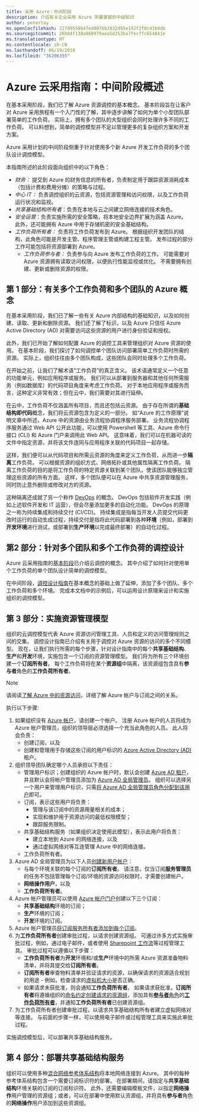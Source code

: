 ```yaml
---
title: 采用 Azure：中间阶段
description: 介绍有关企业采用 Azure 所要掌握的中级知识
author: petertay
ms.openlocfilehash: 227d9558647ed8076b2832d95e192f2f0c43b9db
ms.sourcegitcommit: 26b04f138a860979aea5d253ba7fecffc654841e
ms.translationtype: HT
ms.contentlocale: zh-CN
ms.lasthandoff: 06/19/2018
ms.locfileid: "36206355"
---
```

# <a name="azure-cloud-adoption-guide-intermediate-overview"></a>Azure 云采用指南：中间阶段概述

在基本采用阶段，我们已了解 Azure 资源调控的基本概念。 基本阶段旨在让客户对 Azure 采用旅程有一个入门性的了解，其中逐步讲解了如何为单个小型团队部署简单的工作负荷。 实际上，拥有多个团队的大型组织会同时处理许多不同的工作负荷。 可以料想到，简单的调控模型并不足以管理更多的复杂组织方案和开发方案。

Azure 采用计划的中间阶段侧重于针对使用多个新 Azure 开发工作负荷的多个团队设计调控模型。  

本指南所述的此阶段面向组织中的以下角色：
- *财务：* 提交到 Azure 的财务信息的所有者，负责制定用于跟踪资源消耗成本（包括计费和费用分摊）的策略与过程。
- *中心 IT：* 负责调控组织的云资源，包括资源管理和访问权限，以及工作负荷运行状况和监视。
- *共享基础结构所有者*：负责在本地与云之间建立网络连接的技术角色。
- *安全运营*：负责实施所需的安全策略，将本地安全边界扩展为涵盖 Azure。 此外，还可能拥有 Azure 中用于存储机密的安全基础结构。
- *工作负荷所有者：* 负责将工作负荷发布到 Azure。 根据组织开发团队的结构，此角色可能是开发主管、程序管理主管或构建工程主管。 发布过程的部分工作可能包括将资源部署到 Azure。
  - *工作负荷参与者：* 负责参与向 Azure 发布工作负荷的工作。 可能需要对 Azure 资源拥有读取访问权限，以便执行性能监视或优化。 不需要拥有创建、更新或删除资源的权限。

## <a name="section-1-azure-concepts-for-multiple-workloads-and-multiple-teams"></a>第 1 部分：有关多个工作负荷和多个团队的 Azure 概念

在基本采用阶段，我们已了解一些有关 Azure 内部结构的基础知识，以及如何创建、读取、更新和删除资源。 我们还了解了标识，以及 Azure 只信任 Azure Active Directory (AD) 对需要访问这些资源的用户进行身份验证和授权。

此外，我们已开始了解如何配置 Azure 的调控工具来管理组织对 Azure 资源的使用。 在基本阶段，我们探讨了如何调控单个团队访问部署简单工作负荷时所需的资源。 实际上，组织往往由多个团队构成，这些团队会同时处理多个工作负荷。 

在开始之前，让我们了解术语“工作负荷”的真正含义。 该术语通常定义一个任意的功能单元，例如应用程序或服务。 我们可以从部署到服务器和其他任何所需服务（例如数据库）的代码项目角度来考虑工作负荷。 对于本地应用程序或服务而言，这种定义非常有效；但在云中，我们需要对其进行延伸。 

在云中，工作负荷不仅涵盖所有项目，而且还包括云资源。 由于存在所谓的**基础结构即代码**概念，我们将云资源包含为定义的一部分。 如“Azure 的工作原理”说明文章中所述，Azure 中的资源由业务流程协调程序服务部署。 业务流程协调程序服务通过 Web API 公开此功能，可以使用 Powershell 等工具、Azure 命令行接口 (CLI) 和 Azure 门户来调用此 Web API。 这意味着，我们可以在机器可读的文件中指定资源，并将该文件连同与应用程序关联的代码项目一起存储。

这样，我们便可以从代码项目和所需云资源的角度来定义工作负荷，从而进一步**隔离**工作负荷。 可以根据资源的组织方式、网络拓扑或其他属性隔离工作负荷。 隔离工作负荷的目的是将工作负荷的特定资源关联到某个团队，使该团队能够独立管理这些资源的所有方面。 这样，多个团队便可以在 Azure 中共享资源管理服务，同时防止意外删除或修改对方的资源。

这种隔离还成就了另一个称作 [DevOps](https://azure.microsoft.com/solutions/devops/) 的概念。 DevOps 包括软件开发实践（例如上述软件开发和 IT 运营），但会尽量添加更多的自动化功能。 DevOps 的原理之一称为持续集成和持续交付 (CI/CD)。 持续集成是指每当开发人员提交代码更改时运行的自动生成过程，持续交付是指将此代码部署到各种**环境**（例如，部署到**开发环境**进行测试，或部署到**生产环境**以完成最终部署）的自动化过程。

## <a name="section-2-governance-design-for-multiple-teams-and-multiple-workloads"></a>第2 部分：针对多个团队和多个工作负荷的调控设计

Azure 云采用指南的[基本阶段](/azure/architecture/cloud-adoption-guide/adoption-intro/overview)已介绍云调控的概念。 其中介绍了如何针对使用单个工作负荷的单个团队设计简单的调控模型。 

在中间阶段，[调控设计指南](governance-design-guide.md)在基本概念的基础上做了延伸，添加了多个团队、多个工作负荷和多个环境。 完成本文档中的示例后，可以运用设计原理来设计和实施组织的调控模型。

## <a name="section-3-implementing-a-resource-management-model"></a>第 3 部分：实施资源管理模型

组织的云调控模型代表 Azure 资源访问管理工具、人员和定义的访问管理规则之间的交集。 调控设计指南已介绍有关用于调控对 Azure 资源的访问的多个不同模型。 现在，让我们执行所需的每个步骤，针对设计指南中的每个**共享基础结构**、**生产**和**开发**环境，实施包含一个订阅的资源管理模型。 我们将为所有三个环境创建一个**订阅所有者**。 每个工作负荷将在某个**资源组**中隔离，该资源组包含具有**参与者**角色的**工作负荷所有者**。

> [!NOTE]
> 请阅读[了解 Azure 中的资源访问][understand-resource-access-in-azure]，详细了解 Azure 帐户与订阅之间的关系。 

执行以下步骤:

1. 如果组织没有 [Azure 帐户](/azure/active-directory/sign-up-organization)，请创建一个帐户。 注册 Azure 帐户的人员将成为 Azure 帐户管理员，组织的领导层必须选择一个充当此角色的人员。 此人将会负责：
    * 创建订阅，以及
    * 创建和管理用于存储这些订阅的用户标识的 [Azure Active Directory (AD)](/azure/active-directory/active-directory-whatis) 租户。    
2. 组织领导团队确定哪个人员承担以下责任：
    * 管理用户标识；创建组织的 Azure 帐户时，默认会创建 [Azure AD 租户](/azure/active-directory/develop/active-directory-howto-tenant)，并且默认会将帐户管理员添加为 [Azure AD 全局管理员](/azure/active-directory/active-directory-assign-admin-roles-azure-portal#details-about-the-global-administrator-role)。 组织可以选择另一个用户来管理用户标识，只需[将 Azure AD 全局管理员角色分配到该用户](/azure/active-directory/active-directory-users-assign-role-azure-portal)即可。 
    * 订阅，表示这些用户将负责：
        * 管理与该订阅中的资源用量相关的成本；
        * 实现和维护用于资源访问的最低权限模型；
        * 跟踪服务限制。
    * 共享基础结构服务（如果组织决定使用此模型），表示此用户将负责：
        * 建立本地到 Azure 的网络连接，以及 
        * 通过虚拟网络对等互连管理 Azure 中的网络连接。
    * 工作负荷所有者。 
3. Azure AD 全局管理员为以下人员[创建新用户帐户](/azure/active-directory/add-users-azure-active-directory)：
    * 与每个环境关联的每个订阅的**订阅所有者**。 请注意，仅当订阅**服务管理员**的任务不包括管理每个订阅/环境的资源访问权限时，才需要创建帐户。
    * **网络操作用户**，以及
    * **工作负荷所有者**。
4. Azure 帐户管理员可以使用 [Azure 帐户门户](https://account.azure.com)创建以下三个订阅：
    * **共享基础结构**环境的订阅；
    * **生产**环境的订阅； 
    * **开发**环境的订阅。 
5. Azure 帐户管理员[将订阅服务所有者添加到每个订阅](/azure/billing/billing-add-change-azure-subscription-administrator#add-an-rbac-owner-admin-for-a-subscription-in-azure-portal)。
6. 为**工作负荷所有者**创建审批过程，以请求创建资源组。 可通过许多方式实施审批过程，例如，通过电子邮件，或者使用 [Sharepoint 工作流](https://support.office.com/article/introduction-to-sharepoint-workflow-07982276-54e8-4e17-8699-5056eff4d9e3)等过程管理工具。 审批过程可以遵循以下步骤：  
    * **工作负荷所有者**为**开发**环境和/或**生产**环境中的所需 Azure 资源准备物料清单，并将其提交给**订阅所有者**。
    * **订阅所有者**审查物料清单并验证请求的资源，以确保请求的资源适合规划的用途 - 例如，检查请求的[虚拟机大小](/azure/virtual-machines/windows/sizes)是否正确。
    * 如果请求未获批准，则会通知**工作负荷所有者**。 如果请求获批准，**订阅所有者**将遵循组织的[命名约定](/azure/architecture/best-practices/naming-conventions)[创建请求的资源组](/azure/azure-resource-manager/resource-group-portal#manage-resource-groups)，添加具有[**参与者**角色](/azure/role-based-access-control/built-in-roles#contributor)的[**工作负荷所有者**](/azure/role-based-access-control/role-assignments-portal#add-access)，并通知**工作负荷所有者**已创建资源组。
7. 为工作负荷所有者创建审批过程，以请求共享基础结构所有者建立虚拟网络对等连接。 与前面的步骤一样，可以使用电子邮件或过程管理工具来实施此审批过程。

实施调控模型后，可以部署共享基础结构服务。

## <a name="section-4-deploy-shared-infrastructure-services"></a>第 4 部分：部署共享基础结构服务

组织可以使用多种[混合网络参考体系结构](/azure/architecture/reference-architectures/hybrid-networking/)将本地网络连接到 Azure。 其中的每种参考体系结构包含一个需要订阅标识符的部署。 在部署期间，请指定与**共享基础结构**环境关联的订阅的订阅标识符。 此外，还需要编辑模板文件，以指定**网络操作**用户管理的资源组；或者，可以在部署中使用默认资源组，并将具有**参与者**角色的**网络操作**用户添加到这些资源组。

<!-- links -->
[understand-resource-access-in-azure]: /azure/role-based-access-control/rbac-and-directory-admin-roles
